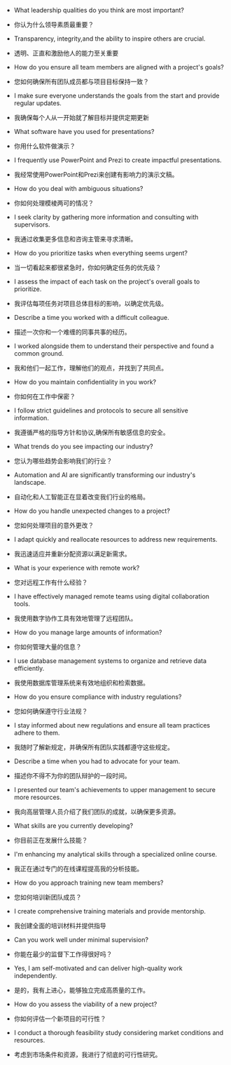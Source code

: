 - What leadership qualities do you think are most important?
- 你认为什么领导素质最重要？
- Transparency, integrity,and the ability to inspire others are crucial.
- 透明、正直和激励他人的能力至关重要

- How do you ensure all team members are aligned with a project's goals?
- 您如何确保所有团队成员都与项目目标保持一致？
- I make sure everyone understands the goals from the start and provide regular updates.
- 我确保每个人从一开始就了解目标并提供定期更新

- What software have you used for presentations?
- 你用什么软件做演示？
- I frequently use PowerPoint and Prezi to create impactful presentations.
- 我经常使用PowerPoint和Prezi来创建有影响力的演示文稿。

- How do you deal with ambiguous situations? 
- 你如何处理模棱两可的情况？
- I seek clarity by gathering more information and consulting with supervisors.
- 我通过收集更多信息和咨询主管来寻求清晰。

- How do you prioritize tasks when everything seems urgent?
- 当一切看起来都很紧急时，你如何确定任务的优先级？
- I assess the impact of each task on the project's overall goals to prioritize.
- 我评估每项任务对项目总体目标的影响，以确定优先级。

- Describe a time you  worked with a difficult colleague.
- 描述一次你和一个难缠的同事共事的经历。
- I worked alongside them to understand their perspective and found a common ground.
- 我和他们一起工作，理解他们的观点，并找到了共同点。

- How do you maintain confidentiality  in you work?
- 你如何在工作中保密？
- I follow strict guidelines and protocols to secure all sensitive information.
- 我遵循严格的指导方针和协议,确保所有敏感信息的安全。

- What trends do you see impacting our industry?
- 您认为哪些趋势会影响我们的行业？
- Automation and AI are significantly transforming our industry's landscape.
- 自动化和人工智能正在显着改变我们行业的格局。

- How do you handle unexpected changes to a project?
- 您如何处理项目的意外更改？
- I adapt quickly and reallocate resources to address new requirements.
- 我迅速适应并重新分配资源以满足新需求。

- What is your experience with remote work?
- 您对远程工作有什么经验？
- I have effectively managed remote teams using digital collaboration tools.
- 我使用数字协作工具有效地管理了远程团队。

- How do you manage large amounts of information?
- 你如何管理大量的信息？
- I use database management systems to organize and retrieve data efficiently.
- 我使用数据库管理系统来有效地组织和检索数据。

- How do you  ensure compliance with industry regulations?
- 您如何确保遵守行业法规？
- I stay informed about new regulations and ensure all team practices adhere to them.
- 我随时了解新规定，并确保所有团队实践都遵守这些规定。

- Describe a time when you had to advocate for your team.
- 描述你不得不为你的团队辩护的一段时间。
- I presented our team's achievements to upper management to secure more resources.
- 我向高层管理人员介绍了我们团队的成就，以确保更多资源。

- What skills are you currently developing?
- 你目前正在发展什么技能？
- I'm enhancing my analytical skills through a specialized online course.
- 我正在通过专门的在线课程提高我的分析技能。

- How do you approach training new team members?
- 您如何培训新团队成员？
- I create comprehensive training materials and provide mentorship.
- 我创建全面的培训材料并提供指导

- Can you work well under minimal supervision?
- 你能在最少的监督下工作得很好吗？
- Yes, I am self-motivated and can deliver high-quality work independently.
- 是的，我有上进心，能够独立完成高质量的工作。

- How do you assess the viability of a new project?
- 你如何评估一个新项目的可行性？
- I conduct a thorough feasibility study considering market conditions and resources.
- 考虑到市场条件和资源，我进行了彻底的可行性研究。